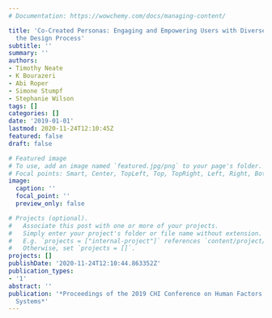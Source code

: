 ```yaml
---
# Documentation: https://wowchemy.com/docs/managing-content/

title: 'Co-Created Personas: Engaging and Empowering Users with Diverse Needs Within
  the Design Process'
subtitle: ''
summary: ''
authors:
- Timothy Neate
- K Bourazeri
- Abi Roper
- Simone Stumpf
- Stephanie Wilson
tags: []
categories: []
date: '2019-01-01'
lastmod: 2020-11-24T12:10:45Z
featured: false
draft: false

# Featured image
# To use, add an image named `featured.jpg/png` to your page's folder.
# Focal points: Smart, Center, TopLeft, Top, TopRight, Left, Right, BottomLeft, Bottom, BottomRight.
image:
  caption: ''
  focal_point: ''
  preview_only: false

# Projects (optional).
#   Associate this post with one or more of your projects.
#   Simply enter your project's folder or file name without extension.
#   E.g. `projects = ["internal-project"]` references `content/project/deep-learning/index.md`.
#   Otherwise, set `projects = []`.
projects: []
publishDate: '2020-11-24T12:10:44.863352Z'
publication_types:
- '1'
abstract: ''
publication: '*Proceedings of the 2019 CHI Conference on Human Factors in Computing
  Systems*'
---
```

